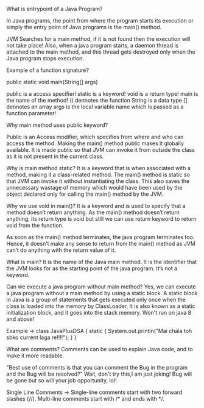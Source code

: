 What is entrypoint of a Java Program?

In Java programs, the point from where the program starts its execution or simply the entry point of Java programs is the main() method.

JVM Searches for a main method, if it is not found then the execution will not take place! Also, when a java program starts, a daemon thread is attached to the main method, and this thread gets destroyed only when the Java program stops execution.

Example of a function signature?

public static void main(String[] args)

public is a access specifier!
static is a keyword!
void is a return type!
main is the name of the method!
() dennotes the function
String is a data type
[] dennotes an array
args is the local variable name which is passed as a function parameter!

Why main method uses public keyword?

Public is an Access modifier, which specifies from where and who can access the method. Making the main() method public makes it globally available. It is made public so that JVM can invoke it from outside the class as it is not present in the current class.

Why is main method static?
It is a keyword that is when associated with a method, making it a class-related method. The main() method is static so that JVM can invoke it without instantiating the class. This also saves the unnecessary wastage of memory which would have been used by the object declared only for calling the main() method by the JVM.

Why we use void in main()?
It is a keyword and is used to specify that a method doesn’t return anything. As the main() method doesn’t return anything, its return type is void but still we can use return keyword to return void from the function.

As soon as the main() method terminates, the java program terminates too. Hence, it doesn’t make any sense to return from the main() method as JVM can’t do anything with the return value of it.

What is main?
It is the name of the Java main method. It is the identifier that the JVM looks for as the starting point of the java program. It’s not a keyword.

Can we execute a java program without main method?
Yes, we can execute a java program without a main method by using a static block. A static block in Java is a group of statements that gets executed only once when the class is loaded into the memory by ClassLoader, It is also known as a static initialization block, and it goes into the stack memory. Won't run on java 8 and above!

Example -> class JavaPlusDSA { static { System.out.println("Mai chala toh sbko current laga re!!!!"); } }

What are comments? Comments can be used to explain Java code, and to make it more readable.

"Best use of comments is that you can comment the Bug in the program and the Bug will be resolved?" Wait, don't try this,I am just joking! Bug will be gone but so will your job opportunity, lol!

Single Line Comments -> Single-line comments start with two forward slashes (//). Multi-line comments start with /* and ends with */.


